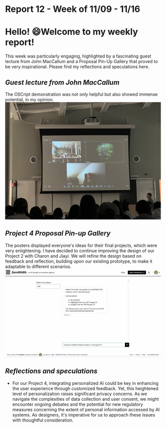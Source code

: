 # Report 12 - Week of 11/09 - 11/16

# Hello! 😄Welcome to my weekly report!
This week was particularly engaging, highlighted by a fascinating guest lecture from John MacCallum and a Proposal Pin-Up Gallery that proved to be very inspirational. Please find my reflections and speculations here.

## *Guest lecture from John MacCallum*
The OSCript demonstration was not only helpful but also showed immense potential, in my opinion.
<img width="900" alt="IMG_8446.JPG" src="https://github.com/Berkeley-MDes/tdf-fa23-Yukihan528/blob/main/weekly%20report/Report%2012%20-%20Week%20of%2011%2009%20-%2011%2016/IMG_8446.JPG">


## *Project 4 Proposal Pin-up Gallery*
The posters displayed everyone's ideas for their final projects, which were very enlightening. I have decided to continue improving the design of our Project 2 with Charon and Jiayi. We will refine the design based on feedback and reflection, building upon our existing prototype, to make it adaptable to different scenarios.
<img width="900" alt="Screenshot 2023-11-06 at 3.10.48 PM.png" src="https://github.com/Berkeley-MDes/tdf-fa23-Yukihan528/blob/main/weekly%20report/Report%2010%20-%20Week%20of%2010%2026%20-%2011%2002/Screenshot%202023-11-06%20at%203.10.48%20PM.png">

## *Reflections and speculations*
- For our Project 4, integrating personalized AI could be key in enhancing the user experience through customized feedback. Yet, this heightened level of personalization raises significant privacy concerns. As we navigate the complexities of data collection and user consent, we might encounter ongoing debates and the potential for new regulatory measures concerning the extent of personal information accessed by AI systems. As designers, it's imperative for us to approach these issues with thoughtful consideration.
